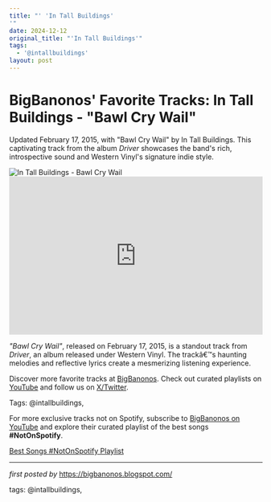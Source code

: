 ```yaml
---
title: "' 'In Tall Buildings'
'"
date: 2024-12-12
original_title: "'In Tall Buildings'"
tags:
  - '@intallbuildings'
layout: post
---
```

<!-- Post Title -->
<h1 >BigBanonos' Favorite Tracks: In Tall Buildings - "Bawl Cry Wail"</h1> <!-- Introductory Text -->
<p >Updated February 17, 2015, with "Bawl Cry Wail" by In Tall Buildings. This captivating track from the album <em>Driver</em> showcases the band's rich, introspective sound and Western Vinyl's signature indie style.</p> <!-- Featured Image -->
<div > <img src="https://f4.bcbits.com/img/0004337420_10.jpg" alt="In Tall Buildings - Bawl Cry Wail" />
</div> <!-- YouTube Video Embed -->
<div > <iframe width="100%" height="315" src="https://www.youtube.com/embed/wEEr6m3dxmA" title="Bawl Cry Wail" frameborder="0" allow="accelerometer; autoplay; encrypted-media; gyroscope; picture-in-picture; web-share" referrerpolicy="strict-origin-when-cross-origin" allowfullscreen></iframe>
</div> <!-- Song Information -->
<div > <p><em>"Bawl Cry Wail"</em>, released on February 17, 2015, is a standout track from <em>Driver</em>, an album released under Western Vinyl. The trackâ€™s haunting melodies and reflective lyrics create a mesmerizing listening experience.</p>
</div> <!-- Footer Links -->
<div > <p>Discover more favorite tracks at <a href="https://bigbanonos.blogspot.com/" target="_blank">BigBanonos</a>. Check out curated playlists on <a href="https://www.youtube.com/@BigBanonos" target="_blank">YouTube</a> and follow us on <a href="https://x.com/bigbanonos" target="_blank">X/Twitter</a>.</p>
</div> <!-- Tags -->
<p >Tags: @intallbuildings,</p>


<!--Subscribe and Playlist Links-->
<div>
    <p>For more exclusive tracks not on Spotify, subscribe to <a href="https://www.youtube.com/@BigBanonos" target="_blank">BigBanonos on YouTube</a> and explore their curated playlist of the best songs <strong>#NotOnSpotify</strong>.</p>
    <p><a href="https://www.youtube.com/playlist?list=PLtuNtuTatqI0kFahUCbtbfenC_ET5O_tr" target="_blank">Best Songs #NotOnSpotify Playlist<br /></a></p></div>

<hr />

<p><em>first posted by</em> <a href="https://bigbanonos.blogspot.com/" rel="noopener" target="_new">https://bigbanonos.blogspot.com/</a></p>

<p>tags: @intallbuildings,</p>
